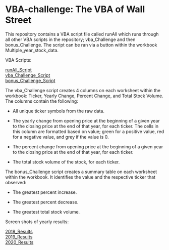 # VBA-challenge: The VBA of Wall Street

This repository contains a VBA script file called runAll which runs through all other VBA scripts in the repository; vba_Challenge and then bonus_Challenge. The script can be ran via a button within the workbook Multiple_year_stock_data.

VBA Scripts:

[runAll_Script](runAll_Script.vbs) \
[vba_Challenge_Script](vba_Challenge_Script.vbs) \
[bonus_Challenge_Script](bonus_Challenge_Script.vbs)

The vba_Challenge script creates 4 columns on each worksheet within the workbook: Ticker, Yearly Change, Percent Change, and Total Stock Volume. The columns contain the following:

  * All unique ticker symbols from the raw data.

  * The yearly change from opening price at the beginning of a given year to the closing price at the end of that year, for each ticker. The cells in this column are formatted based on value; green for a positive value, red for a negative value, and grey if the value is 0.

  * The percent change from opening price at the beginning of a given year to the closing price at the end of that year, for each ticker.

  * The total stock volume of the stock, for each ticker.

The bonus_Challenge script creates a summary table on each worksheet within the workbook. It identifies the value and the respective ticker that observed:

  * The greatest percent increase.

  * The greatest percent decrease.

  * The greatest total stock volume. 


Screen shots of yearly results:

[2018_Results](2018_Results.pdf) \
[2019_Results](2019_Results.pdf) \
[2020_Results](2020_Results.pdf)